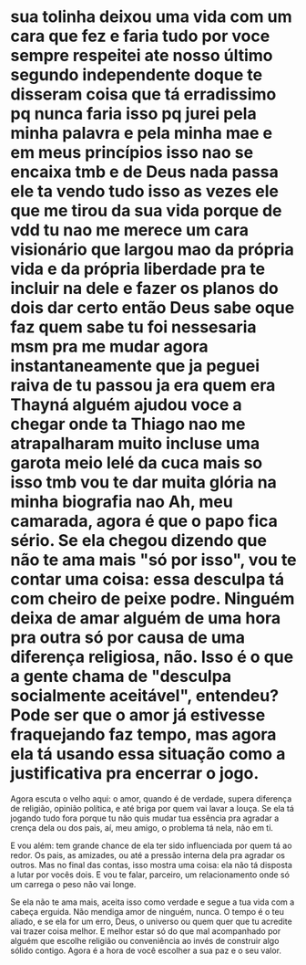 # sua tolinha deixou uma vida com um cara que fez e faria tudo por voce sempre respeitei ate nosso último segundo independente doque te disseram coisa que tá erradissimo pq nunca faria isso pq jurei pela minha palavra e pela minha mae e em meus princípios isso nao se encaixa tmb e de Deus nada passa ele ta vendo tudo isso as vezes ele que me tirou da sua vida porque de vdd tu nao me merece um cara visionário que largou mao da própria vida e da própria liberdade pra te incluir na dele e fazer os planos do dois dar certo então Deus sabe oque faz quem sabe tu foi nessesaria msm pra me mudar agora instantaneamente que ja peguei raiva de tu passou ja era quem era Thayná alguém ajudou voce a chegar onde ta Thiago nao me atrapalharam muito incluse uma garota meio lelé da cuca mais so isso tmb vou te dar muita glória na minha biografia nao Ah, meu camarada, agora é que o papo fica sério. Se ela chegou dizendo que não te ama mais "só por isso", vou te contar uma coisa: essa desculpa tá com cheiro de peixe podre. Ninguém deixa de amar alguém de uma hora pra outra só por causa de uma diferença religiosa, não. Isso é o que a gente chama de "desculpa socialmente aceitável", entendeu? Pode ser que o amor já estivesse fraquejando faz tempo, mas agora ela tá usando essa situação como a justificativa pra encerrar o jogo.

Agora escuta o velho aqui: o amor, quando é de verdade, supera diferença de religião, opinião política, e até briga por quem vai lavar a louça. Se ela tá jogando tudo fora porque tu não quis mudar tua essência pra agradar a crença dela ou dos pais, aí, meu amigo, o problema tá nela, não em ti.

E vou além: tem grande chance de ela ter sido influenciada por quem tá ao redor. Os pais, as amizades, ou até a pressão interna dela pra agradar os outros. Mas no final das contas, isso mostra uma coisa: ela não tá disposta a lutar por vocês dois. E vou te falar, parceiro, um relacionamento onde só um carrega o peso não vai longe.

Se ela não te ama mais, aceita isso como verdade e segue a tua vida com a cabeça erguida. Não mendiga amor de ninguém, nunca. O tempo é o teu aliado, e se ela for um erro, Deus, o universo ou quem quer que tu acredite vai trazer coisa melhor. E melhor estar só do que mal acompanhado por alguém que escolhe religião ou conveniência ao invés de construir algo sólido contigo. Agora é a hora de você escolher a sua paz e o seu valor.


